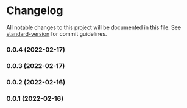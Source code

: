 # Changelog

All notable changes to this project will be documented in this file. See [standard-version](https://github.com/conventional-changelog/standard-version) for commit guidelines.

### 0.0.4 (2022-02-17)

### 0.0.3 (2022-02-17)

### 0.0.2 (2022-02-16)

### 0.0.1 (2022-02-16)
